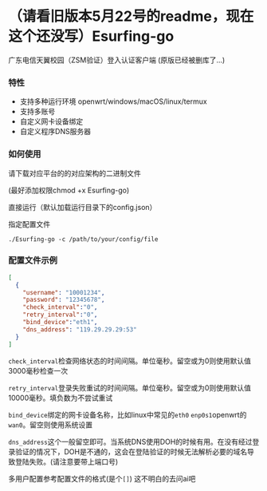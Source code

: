 # （请看旧版本5月22号的readme，现在这个还没写）Esurfing-go

广东电信天翼校园（ZSM验证）登入认证客户端
(原版已经被删库了...)

### 特性

- 支持多种运行环境 openwrt/windows/macOS/linux/termux
- 支持多账号
- 自定义网卡设备绑定
- 自定义程序DNS服务器

### 如何使用

请下载对应平台的的对应架构的二进制文件

(最好添加权限chmod +x Esurfing-go)

直接运行（默认加载运行目录下的config.json）

指定配置文件
```shell
./Esurfing-go -c /path/to/your/config/file
```

### 配置文件示例
```json
[
  {
    "username": "10001234",
    "password": "12345678",
    "check_interval":"0",
    "retry_interval":"0",
    "bind_device":"eth1",
    "dns_address": "119.29.29.29:53"
  }
]
```

`check_interval`检查网络状态的时间间隔。单位毫秒。留空或为0则使用默认值3000毫秒检查一次

`retry_interval`登录失败重试的时间间隔。单位毫秒。留空或为0则使用默认值10000毫秒。填负数为不尝试重试

`bind_device`绑定的网卡设备名称，比如linux中常见的`eth0` `enp0s1`openwrt的`wan0`。留空则使用系统设置

`dns_address`这个一般留空即可。当系统DNS使用DOH的时候有用。在没有经过登录验证的情况下，DOH是不通的，这会在登陆验证的时候无法解析必要的域名导致登陆失败。(请注意要带上端口号)

多用户配置参考配置文件的格式(是个`[]`) 这不明白的去问ai吧
